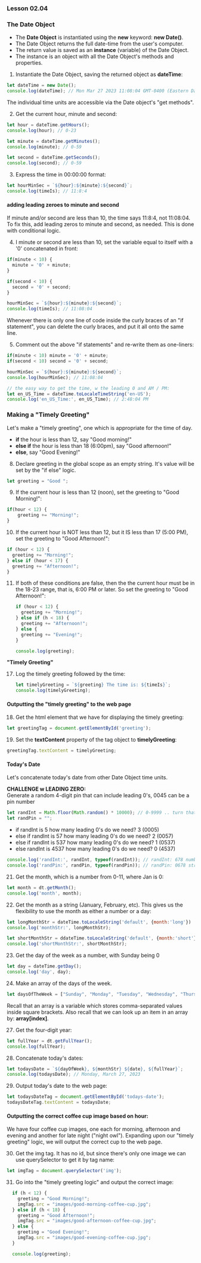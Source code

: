 ### Lesson 02.04

### The Date Object

- The **Date Object** is instantiated using the **new** keyword: **new Date()**.
- The Date Object returns the full date-time from the user's computer.
- The return value is saved as an **instance** (variable) of the Date Object.
- The instance is an object with all the Date Object's methods and properties.

1. Instantiate the Date Object, saving the returned object as **dateTime**:

  ```js
  let dateTime = new Date(); 
  console.log(dateTime); // Mon Mar 27 2023 11:08:04 GMT-0400 (Eastern Daylight Time)
  ```

The individual time units are accessible via the Date object's "get methods".

2. Get the current hour, minute and second:

  ```js
  let hour = dateTime.getHours();
  console.log(hour); // 0-23

  let minute = dateTime.getMinutes();
  console.log(minute); // 0-59

  let second = dateTime.getSeconds();
  console.log(second); // 0-59
  ```

3. Express the time in 00:00:00 format:

  ```js
  let hourMinSec = `${hour}:${minute}:${second}`;
  console.log(timeIs); // 11:8:4
  ```

#### adding leading zeroes to minute and second

If minute and/or second are less than 10, the time says 11:8:4, not 11:08:04. To fix this, add leading zeros to minute and second, as needed. This is done with conditional logic.

4. I minute or second are less than 10, set the variable equal to itself with a '0' concatenated in front:

  ```js
  if(minute < 10) {
    minute = '0' + minute;
  }

  if(second < 10) {
    second = '0' + second;
  }
  
  hourMinSec = `${hour}:${minute}:${second}`;
  console.log(timeIs); // 11:08:04
  ```

Whenever there is only one line of code inside the curly braces of an "if statement", you can delete the curly braces, and put it all onto the same line.

5. Comment out the above "if statements" and re-write them as one-liners:

  ```js
  if(minute < 10) minute = '0' + minute;
  if(second < 10) second = '0' + second;
  
  hourMinSec = `${hour}:${minute}:${second}`;
  console.log(hourMinSec); // 11:08:04

  // the easy way to get the time, w the leading 0 and AM / PM:
  let en_US_Time = dateTime.toLocaleTimeString('en-US');
  console.log('en_US_Time:', en_US_Time); // 2:48:04 PM

  ```


### Making a "Timely Greeting"

Let's make a "timely greeting", one which is appropriate for the time of day.

- **if** the hour is less than 12, say "Good morning!"
- **else if** the hour is less than 18 (6:00pm), say "Good afternoon!"
- **else**, say "Good Evening!"


8. Declare greeting in the global scope as an empty string. It's value will be set by the "if else" logic.

  ```js
  let greeting = "Good ";
  ```

9. If the current hour is less than 12 (noon), set the greeting to "Good Morning!":

  ```js
  if(hour < 12) {
      greeting += "Morning!";
  } 
  ```

10. If the current hour is NOT less than 12, but it IS less than 17 (5:00 PM), set the greeting to "Good Afternoon!":

  ```js
  if (hour < 12) {
    greeting += "Morning!";
  } else if (hour < 17) {
    greeting += "Afternoon!";
  } 
  ```  

11. If both of these conditions are false, then the the current hour must be in the 18-23 range, that is, 6:00 PM or later. So set the greeting to "Good Afternoon!":

    ```js
    if (hour < 12) {
      greeting += "Morning!";
    } else if (h < 18) {
      greeting += "Afternoon!";
    } else {
      greeting += "Evening!";
    }

    console.log(greeting);
    ```  
  

**"Timely Greeting"**


17. Log the timely greeting followed by the time:

    ```js
    let timelyGreeting = `${greeting} The time is: ${timeIs}`;
    console.log(timelyGreeting);
    ```


#### Outputting the "timely greeting" to the web page

18. Get the html element that we have for displaying the timely greeting:

  ```js
  let greetingTag = document.getElementById('greeting');
  ```

19. Set the **textContent** property of the tag object to **timelyGreeting**:

  ```js
  greetingTag.textContent = timelyGreeting;
  ```

#### Today's Date

Let's concatenate today's date from other Date Object time units.

**CHALLENGE w LEADING ZERO:**  
Generate a random 4-digit pin that can include leading 0's, 0045 can be a pin number
```js
let randInt = Math.floor(Math.random() * 10000); // 0-9999 .. turn that into: 0000-9999
let randPin = "";
```

- if randInt is 5 how many leading 0's do we need? 3 (0005)
- else if randInt is 57 how many leading 0's do we need? 2 (0057)
- else if randInt is 537 how many leading 0's do we need? 1 (0537)
- else randInt is 4537 how many leading 0's do we need? 0 (4537)

```js
console.log('randInt:', randInt, typeof(randInt)); // randInt: 678 number
console.log('randPin:', randPin, typeof(randPin)); // randPin: 0678 string
```

21. Get the month, which is a number from 0-11, where Jan is 0:

  ```js
  let month = dt.getMonth();
  console.log('month', month);
  ```

22. Get the month as a string (January, February, etc). This gives us the flexibility to use the month as either a number or a day:

  ```js
  let longMonthStr = dateTime.toLocaleString('default', {month:'long'})
  console.log('monthStr:', longMonthStr);

  let shortMonthStr = ddateTime.toLocaleString('default', {month:'short'})
  console.log('shortMonthStr:', shortMonthStr);
  ```

23. Get the day of the week as a number, with Sunday being 0

  ```js
  let day = dateTime.getDay(); 
  console.log('day', day);
  ```

24. Make an array of the days of the week.

  ```js
  let daysOfTheWeek = ["Sunday", "Monday", "Tuesday", "Wednesday", "Thursday", "Friday", "Saturday"];
  ```

Recall that an array is a variable which stores comma-separated values inside square brackets. Also recall that we can look up an item in an array by: **array[index]**.  


27. Get the four-digit year:

  ```js
  let fullYear = dt.getFullYear();
  console.log(fullYear);
  ```

28. Concatenate today's dates:

  ```js
  let todaysDate = `${dayOfWeek}, ${monthStr} ${date}, ${fullYear}`;
  console.log(todaysDate); // Monday, March 27, 2023
  ```

29. Output today's date to the web page:

  ```js
  let todaysDateTag = document.getElementById('todays-date');
  todaysDateTag.textContent = todaysDate;
  ```

  #### Outputting the correct coffee cup image based on hour:
  We have four coffee cup images, one each for morning, afternoon and evening and another for late night ("night owl"). Expanding upon our "timely greeting" logic, we will output the correct cup to the web page.

  30. Get the img tag. It has no id, but since there's only one image we can use querySelector to get it by tag name:

  ```js
  let imgTag = document.querySelector('img');
  ```

  31. Go into the "timely greeting logic" and output the correct image:

  ```js
    if (h < 12) {
      greeting = "Good Morning!";
      imgTag.src = "images/good-morning-coffee-cup.jpg";
    } else if (h < 18) {
      greeting = "Good Afternoon!";
      imgTag.src = "images/good-afternoon-coffee-cup.jpg";
    } else {
      greeting = "Good Evening!";
      imgTag.src = "images/good-evening-coffee-cup.jpg";
    }

    console.log(greeting);
   ```

